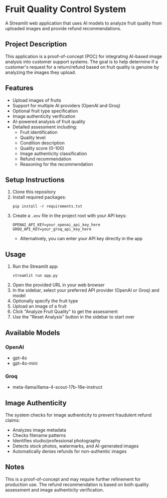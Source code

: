 # Fruit Quality Control System

A Streamlit web application that uses AI models to analyze fruit quality from uploaded images and provide refund recommendations.

## Project Description

This application is a proof-of-concept (POC) for integrating AI-based image analysis into customer support systems. The goal is to help determine if a customer's request for a return/refund based on fruit quality is genuine by analyzing the images they upload.

## Features

- Upload images of fruits
- Support for multiple AI providers (OpenAI and Groq)
- Optional fruit type specification
- Image authenticity verification
- AI-powered analysis of fruit quality
- Detailed assessment including:
  - Fruit identification
  - Quality level
  - Condition description
  - Quality score (0-100)
  - Image authenticity classification
  - Refund recommendation
  - Reasoning for the recommendation

## Setup Instructions

1. Clone this repository
2. Install required packages:
   ```
   pip install -r requirements.txt
   ```
3. Create a `.env` file in the project root with your API keys:
   ```
   OPENAI_API_KEY=your_openai_api_key_here
   GROQ_API_KEY=your_groq_api_key_here
   ```
   - Alternatively, you can enter your API key directly in the app

## Usage

1. Run the Streamlit app:
   ```
   streamlit run app.py
   ```
2. Open the provided URL in your web browser
3. In the sidebar, select your preferred API provider (OpenAI or Groq) and model
4. Optionally specify the fruit type
5. Upload an image of a fruit
6. Click "Analyze Fruit Quality" to get the assessment
7. Use the "Reset Analysis" button in the sidebar to start over

## Available Models

### OpenAI
- gpt-4o
- gpt-4o-mini

### Groq
- meta-llama/llama-4-scout-17b-16e-instruct

## Image Authenticity

The system checks for image authenticity to prevent fraudulent refund claims:
- Analyzes image metadata
- Checks filename patterns
- Identifies studio/professional photography
- Detects stock photos, watermarks, and AI-generated images
- Automatically denies refunds for non-authentic images

## Notes

This is a proof-of-concept and may require further refinement for production use. The refund recommendation is based on both quality assessment and image authenticity verification.
